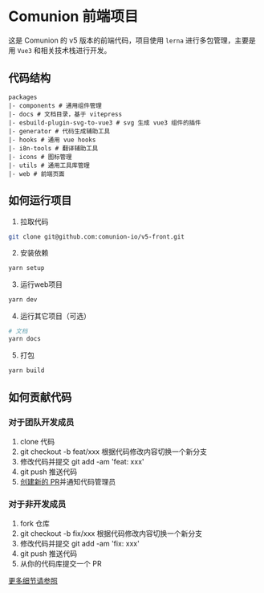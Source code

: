 # Comunion 前端项目
这是 Comunion 的 v5 版本的前端代码，项目使用 `lerna` 进行多包管理，主要是用 `Vue3` 和相关技术栈进行开发。

## 代码结构
```
packages
|- components # 通用组件管理
|- docs # 文档目录，基于 vitepress
|- esbuild-plugin-svg-to-vue3 # svg 生成 vue3 组件的插件
|- generator # 代码生成辅助工具
|- hooks # 通用 vue hooks
|- i8n-tools # 翻译辅助工具
|- icons # 图标管理
|- utils # 通用工具库管理
|- web # 前端页面
```

## 如何运行项目
1. 拉取代码
```sh
git clone git@github.com:comunion-io/v5-front.git
```

2. 安装依赖
```sh
yarn setup
```

3. 运行web项目
```sh
yarn dev
```

4. 运行其它项目（可选）
```sh
# 文档
yarn docs
```

5. 打包
```sh
yarn build
```

## 如何贡献代码
### 对于团队开发成员
1. clone 代码
2. git checkout -b feat/xxx 根据代码修改内容切换一个新分支
3. 修改代码并提交 git add -am 'feat: xxx'
4. git push 推送代码
5. [创建新的 PR](https://github.com/comunion-io/v5-front/pulls)并通知代码管理员

### 对于非开发成员
1. fork 仓库
2. git checkout -b fix/xxx 根据代码修改内容切换一个新分支
3. 修改代码并提交 git add -am 'fix: xxx'
4. git push 推送代码
5. 从你的代码库提交一个 PR


[更多细节请参照](https://fe.dev.comunion.io/zh/)
